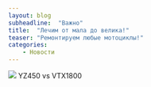 ```yaml
---
layout: blog
subheadline:  "Важно"
title:  "Лечим от мала до велика!"
teaser: "Ремонтируем любые мотоциклы!"
categories:
    - Новости
---
```

![]({{site.baseurl}}https://djebel-club.ru/forum/uploads/monthly_11_2015/post-2071-1448541214_thumb.jpg)
YZ450 vs VTX1800